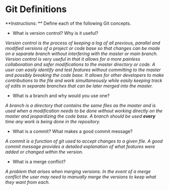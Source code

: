 # Git Definitions

**Instructions: ** Define each of the following Git concepts.

* What is version control?  Why is it useful?

 *Version control is the process of keeping a log of all previous, parallel and modified versions of a project or code base so that changes can be made on a separate branch without interfering with the master or main branch. Version control is very useful in that it allows for a more painless collaboration and safer modifications to the master directory or code. A user can easily identify and test features without committing to the master and possibly breaking the code base. It allows for other developers to make contributions to the file and work simultaneously while easily keeping track of edits in separate branches that can be later merged into the master.*
   
* What is a branch and why would you use one?

 *A branch is a directory that contains the same files as the master and is used when a modification needs to be done without working directly on the master and jeopardizing the code base. A branch should be used **every** time any work is being done in the repository.*

* What is a commit? What makes a good commit message?

 *A commit is a function of git used to accept changes to a given file. A good commit message provides a detailed explanation of what features were added or changed within the version.*

* What is a merge conflict?

 *A problem that arises when merging versions. In the event of a merge conflict the user may need to manually merge the versions to keep what they want from each.*